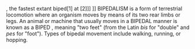 , the fastest extant biped[1] at [2]]] ]] BIPEDALISM is a form of terrestrial locomotion where an organism moves by means of its two rear limbs or legs. An animal or machine that usually moves in a BIPEDAL manner is known as a BIPED , meaning "two feet" (from the Latin _bis_ for "double" and _pes_ for "foot"). Types of bipedal movement include walking, running, or hopping.
